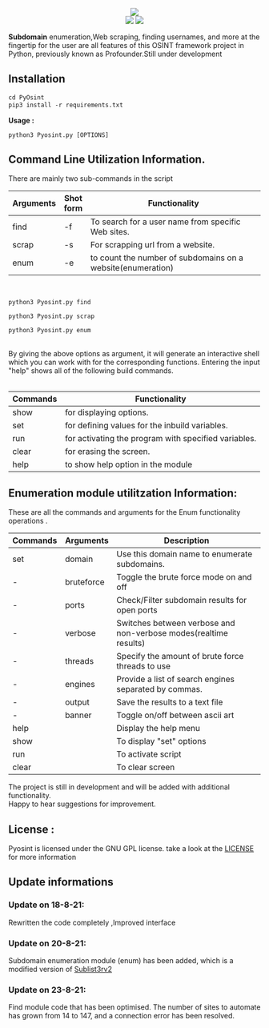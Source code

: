 <p align="center">
<img src="https://raw.githubusercontent.com/d8rkmind/PyOsint/main/Pyosint.png"><br>
<img src="https://img.shields.io/badge/Python-3-brightgreen.svg?style=plastic">
<img src="https://img.shields.io/badge/license-GPL-blue">

</p>

  

<p><b>Subdomain</b> enumeration,Web scraping, finding usernames, and more at the fingertip for the user are all features of this OSINT framework project in Python, previously known as Profounder.Still under development
<br></p>
<h2>Installation</h2>

```markdown
cd PyOsint
pip3 install -r requirements.txt
```
<b>Usage :</b>

```
python3 Pyosint.py [OPTIONS]
```
<h2>Command Line Utilization Information.</h2>

There are mainly two sub-commands in the script 

Arguments |Shot<br>form    | Functionality
----------|-- | -------------
  find |-f    | To search for a user name from specific Web sites.
 scrap |-s   | For scrapping url from a website.
 enum  |-e   | to count the number of subdomains on a website(enumeration)
 
 <br>
 
 ```
 python3 Pyosint.py find
 
 python3 Pyosint.py scrap
 
 python3 Pyosint.py enum
 ```
 
<br> 
By giving the above options as argument, it will generate an interactive shell which you can work with for the corresponding functions.
Entering the input "help" shows all of the following build commands.<br>
<br>

Commands | Functionality
----------------|--------------
show | for displaying options.
set  | for defining values for the inbuild variables.
run  | for activating the program with specified variables.
clear| for erasing the screen.
help | to show help option in the module

<h2>Enumeration module utilitzation Information:</h2>

These are all the commands and arguments for the Enum functionality operations .

Commands|  Arguments    | Description
 -------|----- |-------------
  set  |domain      | Use this domain name to enumerate subdomains.
   -|bruteforce  | Toggle the brute force mode on and off
 -|ports       | Check/Filter subdomain results for open ports
 -|verbose     | Switches between verbose and non-verbose modes(realtime results)
 -|threads     | Specify the amount of brute force threads to use
 -|engines     | Provide a list of search engines separated by commas.
 -|output      | Save the results to a text file
 -|banner  | Toggle on/off between ascii art
 help  |      | Display the help menu
 show  | | To display "set" options
 run   | | To activate script 
 clear | | To clear screen


The project is still in development and will be added with additional functionality.<br>Happy to hear suggestions for improvement.

<h2>License :</h2>
Pyosint is licensed under the GNU GPL license. take a look at the <a href="https://github.com/d8rkmind/PyOsint/blob/main/LICENSE">LICENSE</a> for more information


<h2>Update informations</h2>

<h3> Update on 18-8-21:</h3>
Rewritten the code completely ,Improved interface

<h3> Update on 20-8-21:</h3> 
Subdomain enumeration module (enum) has been added, which is a modified version of <a href="https://github.com/RoninNakomoto/Sublist3r2">Sublist3rv2</a>

<h3> Update on 23-8-21:</h3>
<p>
Find module code that has been optimised. The number of sites to automate has grown from 14 to 147, and a connection error has been resolved.</p>

 
 
